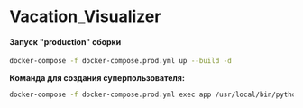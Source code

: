 # Vacation_Visualizer

#### Запуск "production" сборки

```bash
docker-compose -f docker-compose.prod.yml up --build -d
```

__Команда для создания суперпользователя:__

```bash
docker-compose -f docker-compose.prod.yml exec app /usr/local/bin/python manage.py createsuperuser
```